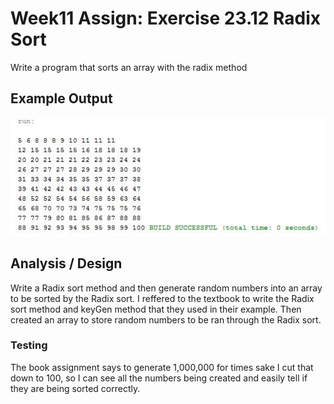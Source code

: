 # Week11 Assign: Exercise 23.12 Radix Sort

Write a program that sorts an array with the radix method 

## Example Output

![Sample Output](README.JPG)

## Analysis / Design

Write a Radix sort method and then generate random numbers into an array to be sorted by the Radix sort. I reffered to the textbook to write the Radix sort method and keyGen method that they used in their example. Then created an array to store random numbers to be ran through the Radix sort.

### Testing 

The book assignment says to generate 1,000,000 for times sake I cut that down to 100, so I can see all the numbers being created and easily tell if they are being sorted correctly.
